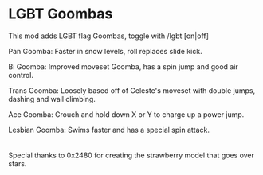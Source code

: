 # LGBT Goombas

This mod adds LGBT flag Goombas, toggle with /lgbt [on|off]

Pan Goomba: Faster in snow levels, roll replaces slide kick.

Bi Goomba: Improved moveset Goomba, has a spin jump and good air control.

Trans Goomba: Loosely based off of Celeste's moveset with double jumps, dashing and wall climbing.

Ace Goomba: Crouch and hold down X or Y to charge up a power jump.

Lesbian Goomba: Swims faster and has a special spin attack.
\
\
\
Special thanks to 0x2480 for creating the strawberry model that goes over stars.